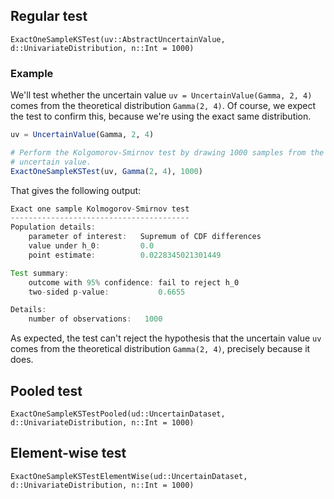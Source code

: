 ## Regular test

```@docs
ExactOneSampleKSTest(uv::AbstractUncertainValue, d::UnivariateDistribution, n::Int = 1000)
```

### Example

We'll test whether the uncertain value `uv = UncertainValue(Gamma, 2, 4)`
comes from the theoretical distribution `Gamma(2, 4)`. Of course, we expect
the test to confirm this, because we're using the exact same distribution.

```julia
uv = UncertainValue(Gamma, 2, 4)

# Perform the Kolgomorov-Smirnov test by drawing 1000 samples from the
# uncertain value.
ExactOneSampleKSTest(uv, Gamma(2, 4), 1000)
```

That gives the following output:

```julia
Exact one sample Kolmogorov-Smirnov test
----------------------------------------
Population details:
    parameter of interest:   Supremum of CDF differences
    value under h_0:         0.0
    point estimate:          0.0228345021301449

Test summary:
    outcome with 95% confidence: fail to reject h_0
    two-sided p-value:           0.6655

Details:
    number of observations:   1000
```

As expected, the test can't reject the hypothesis that the uncertain value `uv`
comes from the theoretical distribution `Gamma(2, 4)`, precisely because
it does.


## Pooled test

```@docs
ExactOneSampleKSTestPooled(ud::UncertainDataset, d::UnivariateDistribution, n::Int = 1000)
```


## Element-wise test

```@docs
ExactOneSampleKSTestElementWise(ud::UncertainDataset, d::UnivariateDistribution, n::Int = 1000)
```
